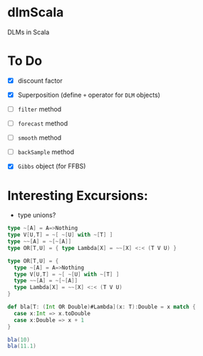 # dlmScala

DLMs in Scala


# To Do

- [x] discount factor
- [x] Superposition (define `+` operator for `DLM` objects)
- [ ] `filter` method
- [ ] `forecast` method
- [ ] `smooth` method
- [ ] `backSample` method
- [x] `Gibbs` object (for FFBS)


# Interesting Excursions:
- type unions?
```scala
type ~[A] = A=>Nothing
type V[U,T] = ~[ ~[U] with ~[T] ]
type ~~[A] = ~[~[A]]
type OR[T,U] = { type Lambda[X] = ~~[X] <:< (T V U) }

type OR[T,U] = {
  type ~[A] = A=>Nothing
  type V[U,T] = ~[ ~[U] with ~[T] ]
  type ~~[A] = ~[~[A]]
  type Lambda[X] = ~~[X] <:< (T V U)
}

def bla[T: (Int OR Double)#Lambda](x: T):Double = x match {
  case x:Int => x.toDouble
  case x:Double => x + 1
}

bla(10)
bla(11.1)
```
